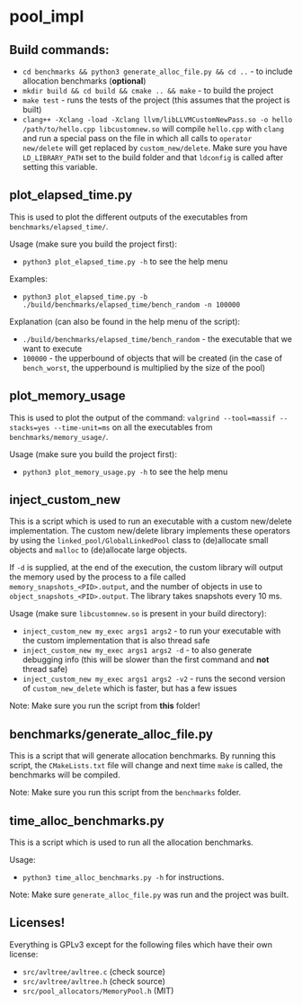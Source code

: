 # pool_impl

## Build commands:

* `cd benchmarks && python3 generate_alloc_file.py && cd ..` -
to include allocation benchmarks (**optional**)
* `mkdir build && cd build && cmake .. && make` - to build the project
* `make test` - runs the tests of the project (this assumes that the project
is built)
* `clang++ -Xclang -load -Xclang llvm/libLLVMCustomNewPass.so -o
hello /path/to/hello.cpp libcustomnew.so` will compile `hello.cpp` with `clang`
and run a special pass on the file in which all calls to `operator new/delete`
will get replaced by `custom_new/delete`. Make sure you have `LD_LIBRARY_PATH`
set to the build folder and that `ldconfig` is called after setting this
variable.


## plot_elapsed_time.py

This is used to plot the different outputs of the executables from
`benchmarks/elapsed_time/`.

Usage (make sure you build the project first):
* `python3 plot_elapsed_time.py -h` to see the help menu

Examples:
* `python3 plot_elapsed_time.py -b ./build/benchmarks/elapsed_time/bench_random
-n 100000`

Explanation (can also be found in the help menu of the script):
* `./build/benchmarks/elapsed_time/bench_random` - the executable that we want
to execute
* `100000` - the upperbound of objects that will be created (in the case of
`bench_worst`, the upperbound is multiplied by the size of the pool)


## plot_memory_usage

This is used to plot the output of the command:
`valgrind --tool=massif --stacks=yes --time-unit=ms`
on all the executables from `benchmarks/memory_usage/`.

Usage (make sure you build the project first):
* `python3 plot_memory_usage.py -h` to see the help menu


## inject_custom_new

This is a script which is used to run an executable with a custom new/delete
implementation. The custom new/delete library implements these operators by
using the `linked_pool/GlobalLinkedPool` class to (de)allocate small objects and
`malloc` to (de)allocate large objects.

If `-d` is supplied, at the end of the execution, the custom library will output
the memory used by the process to a file called `memory_snapshots_<PID>.output`,
and the number of objects in use to `object_snapshots_<PID>.output`.
The library takes snapshots every 10 ms.

Usage (make sure `libcustomnew.so` is present in your build directory):
* `inject_custom_new my_exec args1 args2` - to run your executable with the
custom implementation that is also thread safe
* `inject_custom_new my_exec args1 args2 -d` - to also generate debugging info
(this will be slower than the first command and **not** thread safe)
* `inject_custom_new my_exec args1 args2 -v2` - runs the second version
of `custom_new_delete` which is faster, but has a few issues

Note: Make sure you run the script from **this** folder!


## benchmarks/generate_alloc_file.py

This is a script that will generate allocation benchmarks. By running this
script, the `CMakeLists.txt` file will change and next time `make` is called,
the benchmarks will be compiled.

Note: Make sure you run this script from the `benchmarks` folder.


## time_alloc_benchmarks.py

This is a script which is used to run all the allocation benchmarks.

Usage:
* `python3 time_alloc_benchmarks.py -h` for instructions.

Note: Make sure `generate_alloc_file.py` was run and the project was built.


## Licenses!
Everything is GPLv3 except for the following files which have their own license:
* `src/avltree/avltree.c` (check source)
* `src/avltree/avltree.h` (check source)
* `src/pool_allocators/MemoryPool.h` (MIT)
